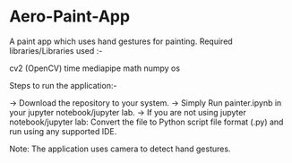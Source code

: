 # Aero-Paint-App
A paint app which uses hand gestures for painting.
Required libraries/Libraries used :-

cv2 (OpenCV)
time
mediapipe
math
numpy
os

Steps to run the application:-

-> Download the repository to your system.
-> Simply Run painter.ipynb in your jupyter notebook/jupyter lab.
-> If you are not using jupyter notebook/jupyter lab: Convert the file to Python script file format (.py) and run using any supported IDE.

Note: The application uses camera to detect hand gestures.
